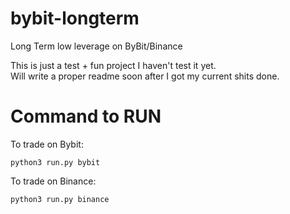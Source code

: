 # bybit-longterm
Long Term low leverage on ByBit/Binance

This is just a test + fun project I haven't test it yet.  
Will write a proper readme soon after I got my current shits done.

# Command to RUN

To trade on Bybit:
```
python3 run.py bybit
```

To trade on Binance:
```
python3 run.py binance
```
